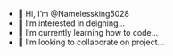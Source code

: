 - 👋 Hi, I’m @Namelessking5028
- 👀 I’m interested in deigning...
- 🌱 I’m currently learning how to code...
- 💞️ I’m looking to collaborate on project...

<!---
Namelessking5028/Namelessking5028 is a ✨ special ✨ repository because its `README.md` (this file) appears on your GitHub profile.
You can click the Preview link to take a look at your changes.
--->
